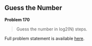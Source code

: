 Guess the Number
----------------

**Problem 170**

> Guess the number in log2(N) steps.

Full problem statement is available [here][mirror].

[mirror]: https://github.com/rdtsc/codeeval-problem-statements/tree/master/moderate/170-guess-the-number/
          "View Problem Statement Mirror"
